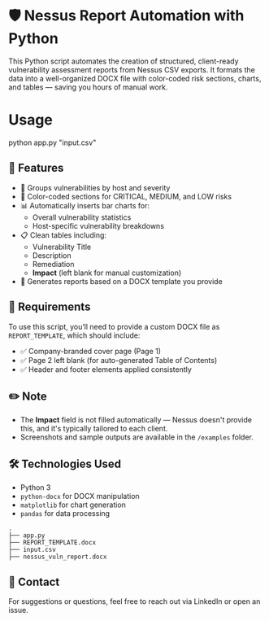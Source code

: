 # 🛡️ Nessus Report Automation with Python

This Python script automates the creation of structured, client-ready vulnerability assessment reports from Nessus CSV exports. It formats the data into a well-organized DOCX file with color-coded risk sections, charts, and tables — saving you hours of manual work.

# Usage

python app.py "input.csv"

## 🚀 Features

- 📌 Groups vulnerabilities by host and severity
- 🎨 Color-coded sections for CRITICAL, MEDIUM, and LOW risks
- 📊 Automatically inserts bar charts for:
  - Overall vulnerability statistics
  - Host-specific vulnerability breakdowns
- 📋 Clean tables including:
  - Vulnerability Title
  - Description
  - Remediation
  - **Impact** (left blank for manual customization)
- 📄 Generates reports based on a DOCX template you provide

## 🧾 Requirements

To use this script, you’ll need to provide a custom DOCX file as `REPORT_TEMPLATE`, which should include:

- ✅ Company-branded cover page (Page 1)
- ✅ Page 2 left blank (for auto-generated Table of Contents)
- ✅ Header and footer elements applied consistently

## ✏️ Note

- The **Impact** field is not filled automatically — Nessus doesn't provide this, and it's typically tailored to each client.
- Screenshots and sample outputs are available in the `/examples` folder.

## 🛠️ Technologies Used

- Python 3
- `python-docx` for DOCX manipulation
- `matplotlib` for chart generation
- `pandas` for data processing

```plaintext
.
├── app.py
├── REPORT_TEMPLATE.docx
├── input.csv
├── nessus_vuln_report.docx
```
## 📧 Contact
For suggestions or questions, feel free to reach out via LinkedIn or open an issue.
